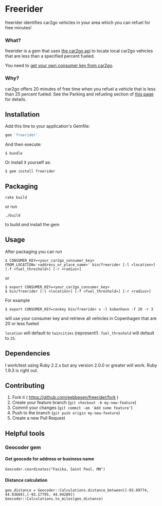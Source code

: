 # Freerider

freerider identifies car2go vehicles in your area which you can refuel for free minutes!


### What?
freerider is a gem that uses [the car2go api](https://code.google.com/p/car2go/wiki/index_v2_1) to locate local car2go vehicles that are less than a specified percent fueled.

You need to [get your own consumer key from car2go](https://www.car2go.com/en/austin/car2go-apps/).

### Why?
car2go offers 20 minutes of free time when you refuel a vehicle that is less than 25 percent fueled.  See the Parking and refueling section of [this page](https://www.car2go.com/en/minneapolis/how-does-car2go-work/) for details.


## Installation

Add this line to your application's Gemfile:

```ruby
gem 'freerider'
```

And then execute:

    $ bundle

Or install it yourself as:

    $ gem install freerider

## Packaging
`rake build`

or run

`./build`

to build _and_ install the gem

## Usage

After packaging you can run

    $ CONSUMER_KEY=<your_car2go_consumer_key> FROM_LOCATION='<address_or_place_name>' bin/freerider [-l <location>] [-f <fuel_threshold>] [-r <radius>]
or

    $ export CONSUMER_KEY=<your_car2go_consumer_key> 
    $ bin/freerider [-l <location>] [-f <fuel_threshold>] [-r <radius>]

For example

    $ export CONSUMER_KEY=conkey bin/freerider v -l kobenhavn -f 20 -r 3
will use your consumer key and retrieve all vehicles in Copenhagen that are 20 or less fueled

`location` will default to `twincities` (represent!).
`fuel_threshold` will default to `25`.

## Dependencies
I work/test using Ruby 2.2.x but any version 2.0.0 or greater will work.  Ruby 1.9.3 is right out.

## Contributing

1. Fork it ( https://github.com/eebbesen/freerider/fork )
2. Create your feature branch (`git checkout -b my-new-feature`)
3. Commit your changes (`git commit -am 'Add some feature'`)
4. Push to the branch (`git push origin my-new-feature`)
5. Create a new Pull Request


## Helpful tools
### Geocoder gem
#### Get geocode for address or business name

    Geocoder.coordinates("Fasika, Saint Paul, MN")

#### Distance calculation

    geo_distance = Geocoder::Calculations.distance_between([-93.09774, 44.93669],[-93.17795, 44.94289])
    Geocoder::Calculations.to_miles(geo_distance)
